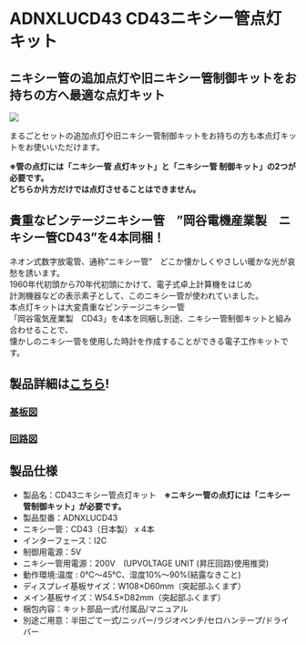 # ADNXLUCD43 CD43ニキシー管点灯キット

## ニキシー管の追加点灯や旧ニキシー管制御キットをお持ちの方へ最適な点灯キット

![](https://bit-trade-one.co.jp/wp/wp-content/uploads/2014/05/0ac5b64606f98506ec842f6efeaa086f2.png)  

まるごとセットの追加点灯や旧ニキシー管制御キットをお持ちの方も本点灯キットをお使いいただけます。

**※管の点灯には「ニキシー管 点灯キット」と「ニキシー管 制御キット」の2つが必要です。**  
**どちらか片方だけでは点灯させることはできません。** 

## 貴重なビンテージニキシー管　”岡谷電機産業製　ニキシー管CD43”を4本同梱！

ネオン式数字放電管、通称”ニキシー管”　どこか懐かしくやさしい暖かな光が哀愁を誘います。  
1960年代初頭から70年代初頭にかけて、電子式卓上計算機をはじめ  
計測機器などの表示素子として、このニキシー管が使われていました。  
本点灯キットは大変貴重なビンテージニキシー管  
「岡谷電気産業製　CD43」を4本を同梱し別途、ニキシー管制御キットと組み合わせることで、  
懐かしのニキシー管を使用した時計を作成することができる電子工作キットです。  

## 製品詳細は[こちら](https://bit-trade-one.co.jp/product/assemblydisk/adnx02kosaku/adnxlucd43/)!

### [基板図](https://github.com/bit-trade-one/ADNXLUCD43_Nixie_tube_indicator/tree/master/Dimensions)

### [回路図](https://github.com/bit-trade-one/ADNXLUCD43_Nixie_tube_indicator/tree/master/Schematics)

## 製品仕様


 - 製品名：CD43ニキシー管点灯キット　**※ニキシー管の点灯には「ニキシー管制御キット」が必要です。**
 - 製品型番：ADNXLUCD43
 - ニキシー管：CD43（日本製） x 4本
 - インターフェース：I2C
 - 制御用電源：5V
 - ニキシー管用電源：200V　(UPVOLTAGE UNIT (昇圧回路)使用推奨)
 - 動作環境:温度 : 0℃～45℃、湿度10%～90%(結露なきこと)
 - ディスプレイ基板サイズ：W108×D60mm（突起部ふくまず）
 - メイン基板サイズ：W54.5×D82mm（突起部ふくまず）
 - 梱包内容：キット部品一式/付属品/マニュアル
 - 別途ご用意：半田ごて一式/ニッパー/ラジオペンチ/セロハンテープ/ドライバー
